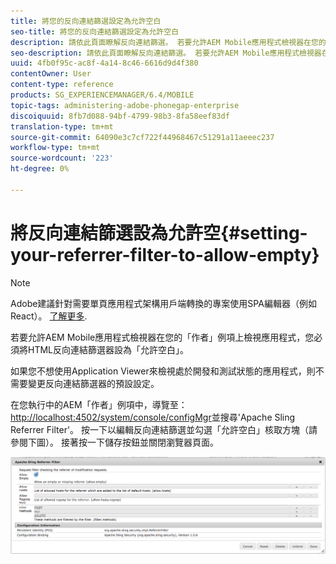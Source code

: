 ```yaml
---
title: 將您的反向連結篩選設定為允許空白
seo-title: 將您的反向連結篩選設定為允許空白
description: 請依此頁面瞭解反向連結篩選。 若要允許AEM Mobile應用程式檢視器在您的「作者」例項上檢視應用程式，您必須將HTML反向連結篩選器設為「允許空白」。
seo-description: 請依此頁面瞭解反向連結篩選。 若要允許AEM Mobile應用程式檢視器在您的「作者」例項上檢視應用程式，您必須將HTML反向連結篩選器設為「允許空白」。
uuid: 4fb0f95c-ac8f-4a14-8c46-6616d9d4f380
contentOwner: User
content-type: reference
products: SG_EXPERIENCEMANAGER/6.4/MOBILE
topic-tags: administering-adobe-phonegap-enterprise
discoiquuid: 8fb7d088-94bf-4799-98b3-8fa58eef83df
translation-type: tm+mt
source-git-commit: 64090e3c7cf722f44968467c51291a11aeeec237
workflow-type: tm+mt
source-wordcount: '223'
ht-degree: 0%

---
```



# 將反向連結篩選設為允許空{#setting-your-referrer-filter-to-allow-empty}

>[!NOTE]
>
>Adobe建議針對需要單頁應用程式架構用戶端轉換的專案使用SPA編輯器（例如React）。 [了解更多](/help/sites-developing/spa-overview.md).

若要允許AEM Mobile應用程式檢視器在您的「作者」例項上檢視應用程式，您必須將HTML反向連結篩選器設為「允許空白」。

如果您不想使用Application Viewer來檢視處於開發和測試狀態的應用程式，則不需要變更反向連結篩選器的預設設定。

在您執行中的AEM「作者」例項中，導覽至：[http://localhost:4502/system/console/configMgr](http://localhost:4502/system/console/configMgr)並搜尋&#39;Apache Sling Referrer Filter&#39;。 按一下以編輯反向連結篩選並勾選「允許空白」核取方塊（請參閱下圖）。 接著按一下儲存按鈕並關閉瀏覽器頁面。

![反向連結篩選設定](assets/chlimage_1-106.png)
